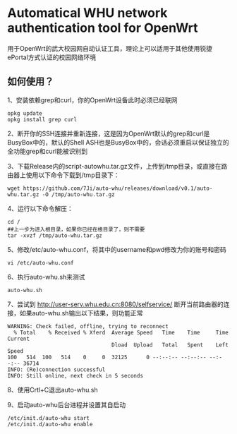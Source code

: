 Automatical WHU network authentication tool for OpenWrt
=
用于OpenWrt的武大校园网自动认证工具，理论上可以适用于其他使用锐捷ePortal方式认证的校园网络环境

如何使用？
--
1、安装依赖grep和curl，你的OpenWrt设备此时必须已经联网
````
opkg update
opkg install grep curl
````
2、断开你的SSH连接并重新连接，这是因为OpenWrt默认的grep和curl是BusyBox中的，默认的Shell ASH也是BusyBox中的，会话必须重启以保证独立的全功能grep和curl能被识别到

3、下载Release内的script-autowhu.tar.gz文件，上传到/tmp目录，或直接在路由器上使用以下命令下载到/tmp目录下：
````
wget https://github.com/7Ji/auto-whu/releases/download/v0.1/auto-whu.tar.gz -O /tmp/auto-whu.tar.gz
````
4、运行以下命令解压：
````
cd /
##上一步为进入根目录，如果你已经在根目录了，则不需要
tar -xvzf /tmp/auto-whu.tar.gz
````
5、修改/etc/auto-whu.conf，将其中的username和pwd修改为你的账号和密码
````
vi /etc/auto-whu.conf
````
6、执行auto-whu.sh来测试
````
auto-whu.sh
````
7、尝试到 http://user-serv.whu.edu.cn:8080/selfservice/ 断开当前路由器的连接，如果auto-whu.sh输出以下结果，则功能正常
````
WARNING: Check failed, offline, trying to reconnect
  % Total    % Received % Xferd  Average Speed   Time    Time     Time  Current
                                 Dload  Upload   Total   Spent    Left  Speed
100   514  100   514    0     0  32125      0 --:--:-- --:--:-- --:--:-- 36714
INFO: (Re)connection successful
INFO: Still online, next check in 5 seconds
````
8、使用Crtl+C退出auto-whu.sh

9、启动auto-whu后台进程并设置其自启动
````
/etc/init.d/auto-whu start
/etc/init.d/auto-whu enable
````
